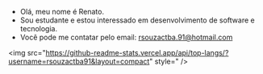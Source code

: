 -  Olá, meu nome é Renato.
- Sou estudante e estou interessado em desenvolvimento de software e tecnologia.
-  Você pode me contatar pelo email: rsouzactba.91@hotmail.com

<img src="https://github-readme-stats.vercel.app/api/top-langs/?username=rsouzactba91&layout=compact" style=" />




